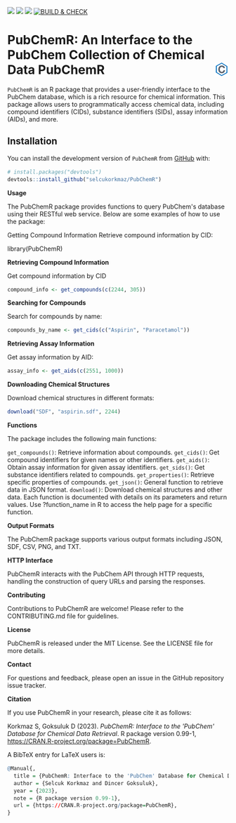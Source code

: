 [![](https://www.r-pkg.org/badges/version/PubChemR)](https://cran.rstudio.com/web/packages/PubChemR/index.html)
[![](https://www.r-pkg.org/badges/last-release/PubChemR?color=orange)](https://cran.rstudio.com/web/packages/PubChemR/index.html)
[![](https://img.shields.io/badge/lifecycle-stable-brightgreen.svg)](https://lifecycle.r-lib.org/articles/stages.html#stable)
[![BUILD & CHECK](https://github.com/dncR/PubChemR-forked/actions/workflows/R-BUILD-CHECK.yml/badge.svg)](https://github.com/dncR/PubChemR-forked/actions/workflows/R-BUILD-CHECK.yml)
<!-- [![](https://cranlogs.r-pkg.org/badges/PubChemR)](https://cran.rstudio.com/web/packages/PubChemR/index.html) -->
<!-- [![License: GPL (>= 2)](https://img.shields.io/badge/license-GPL%20(%3E=%202)-blue.svg)](https://cran.r-project.org/web/licenses/GPL-2) -->

# PubChemR: An Interface to the PubChem Collection of Chemical Data PubChemR <img src="man/figures/logo.png" align="right" height="32" />

`PubChemR` is an R package that provides a user-friendly interface to the PubChem database, which is a rich resource for chemical information. This package allows users to programmatically access chemical data, including compound identifiers (CIDs), substance identifiers (SIDs), assay information (AIDs), and more.

## Installation

You can install the development version of `PubChemR` from [GitHub](https://github.com/) with:

```r
# install.packages("devtools")
devtools::install_github("selcukorkmaz/PubChemR")
```

**Usage**

The PubChemR package provides functions to query PubChem's database using their RESTful web service. Below are some examples of how to use the package:

Getting Compound Information
Retrieve compound information by CID:

library(PubChemR)


**Retrieving Compound Information**

Get compound information by CID

```r
compound_info <- get_compounds(c(2244, 305))
```

**Searching for Compounds**

Search for compounds by name:

```r
compounds_by_name <- get_cids(c("Aspirin", "Paracetamol"))
```

**Retrieving Assay Information**

Get assay information by AID:

```r
assay_info <- get_aids(c(2551, 1000))
```

**Downloading Chemical Structures**

Download chemical structures in different formats:

```r
download("SDF", "aspirin.sdf", 2244)
```

**Functions**

The package includes the following main functions:

`get_compounds()`: Retrieve information about compounds.
`get_cids()`: Get compound identifiers for given names or other identifiers.
`get_aids()`: Obtain assay information for given assay identifiers.
`get_sids()`: Get substance identifiers related to compounds.
`get_properties()`: Retrieve specific properties of compounds.
`get_json()`: General function to retrieve data in JSON format.
`download()`: Download chemical structures and other data.
Each function is documented with details on its parameters and return values. Use ?function_name in R to access the help page for a specific function.

**Output Formats**

The PubChemR package supports various output formats including JSON, SDF, CSV, PNG, and TXT.

**HTTP Interface**

PubChemR interacts with the PubChem API through HTTP requests, handling the construction of query URLs and parsing the responses.

**Contributing**

Contributions to PubChemR are welcome! Please refer to the CONTRIBUTING.md file for guidelines.

**License**

PubChemR is released under the MIT License. See the LICENSE file for more details.

**Contact**

For questions and feedback, please open an issue in the GitHub repository issue tracker.

**Citation**

If you use PubChemR in your research, please cite it as follows:

Korkmaz S, Goksuluk D (2023). _PubChemR: Interface to the 'PubChem' Database for Chemical Data Retrieval_. R package version 0.99-1, <https://CRAN.R-project.org/package=PubChemR>.

A BibTeX entry for LaTeX users is:

```r
@Manual{,
  title = {PubChemR: Interface to the 'PubChem' Database for Chemical Data Retrieval},
  author = {Selcuk Korkmaz and Dincer Goksuluk},
  year = {2023},
  note = {R package version 0.99-1},
  url = {https://CRAN.R-project.org/package=PubChemR},
}
```
















